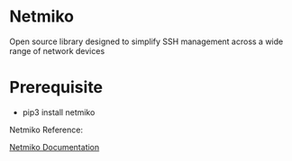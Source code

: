 # Netmiko

Open source library designed to simplify SSH management across a wide range of network devices

# Prerequisite

- pip3 install netmiko


Netmiko Reference:

[Netmiko Documentation](https://pynet.twb-tech.com/blog/automation/netmiko.html)
